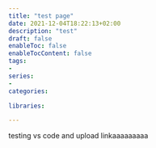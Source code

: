 ```yaml
---
title: "test page"
date: 2021-12-04T18:22:13+02:00
description: "test"
draft: false
enableToc: false
enableTocContent: false
tags: 
-
series:
-
categories:

libraries:

---
```


testing vs code and upload linkaaaaaaaaa
